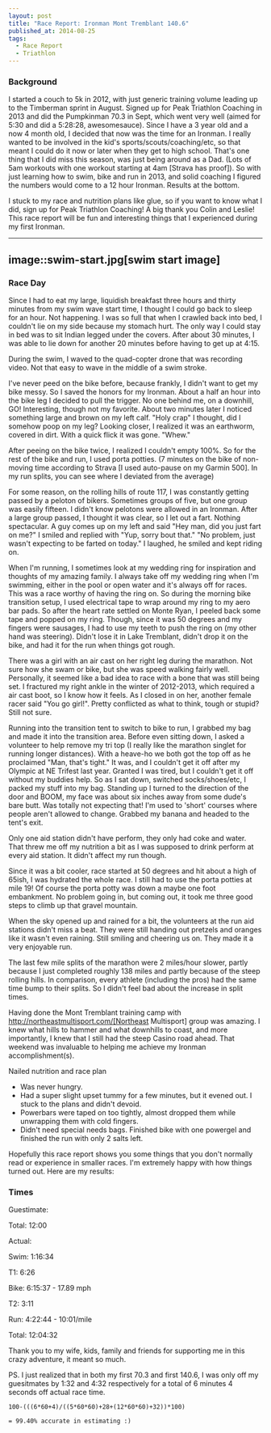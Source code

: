 ```yaml
---
layout: post
title: "Race Report: Ironman Mont Tremblant 140.6"
published_at: 2014-08-25
tags:
  - Race Report
  - Triathlon
---
```


### Background

I started a couch to 5k in 2012, with just generic training volume leading up to the Timberman sprint in August. Signed up for Peak Triathlon Coaching in 2013 and did the Pumpkinman 70.3 in Sept, which went very well (aimed for 5:30 and did a 5:28:28, awesomesauce). Since I have a 3 year old and a now 4 month old, I decided that now was the time for an Ironman. I really wanted to be involved in the kid's sports/scouts/coaching/etc, so that meant I could do it now or later when they get to high school. That's one thing that I did miss this season, was just being around as a Dad. (Lots of 5am workouts with one workout starting at 4am [Strava has proof]). So with just learning how to swim, bike and run in 2013, and solid coaching I figured the numbers would come to a 12 hour Ironman. Results at the bottom.

I stuck to my race and nutrition plans like glue, so if you want to know what I did, sign up for Peak Triathlon Coaching! A big thank you Colin and Leslie! This race report will be fun and interesting things that I experienced during my first Ironman.

---
image::swim-start.jpg[swim start image]
---

### Race Day

Since I had to eat my large, liquidish breakfast three hours and thirty minutes from my swim wave start time, I thought I could go back to sleep for an hour.  Not happening. I was so full that when I crawled back into bed, I couldn't lie on my side because my stomach hurt. The only way I could stay in bed was to sit Indian legged under the covers.  After about 30 minutes, I was able to lie down for another 20 minutes before having to get up at 4:15.

During the swim, I waved to the quad-copter drone that was recording video. Not that easy to wave in the middle of a swim stroke.

I've never peed on the bike before, because frankly, I didn't want to get my bike messy.  So I saved the honors for my Ironman. About a half an hour into the bike leg I decided to pull the trigger. No one behind me, on a downhill, GO! Interesting, though not my favorite. About two minutes later I noticed something large and brown on my left calf. "Holy crap" I thought, did I somehow poop on my leg? Looking closer, I realized it was an earthworm, covered in dirt. With a quick flick it was gone. "Whew."

After peeing on the bike twice, I realized I couldn't empty 100%. So for the rest of the bike and run, I used porta potties. (7 minutes on the bike of non-moving time according to Strava [I used auto-pause on my Garmin 500].  In my run splits, you can see where I deviated from the average)

For some reason, on the rolling hills of route 117, I was constantly getting passed by a peloton of bikers. Sometimes groups of five, but one group was easily fifteen. I didn't know pelotons were allowed in an Ironman. After a large group passed, I thought it was clear, so I let out a fart.  Nothing spectacular. A guy comes up on my left and said "Hey man, did you just fart on me?" I smiled and replied with "Yup, sorry bout that." "No problem, just wasn't expecting to be farted on today." I laughed, he smiled and kept riding on.

When I'm running, I sometimes look at my wedding ring for inspiration and thoughts of my amazing family. I always take off my wedding ring when I'm swimming, either in the pool or open water and it's always off for races. This was a race worthy of having the ring on. So during the morning bike transition setup, I used electrical tape to wrap around my ring to my aero bar pads. So after the heart rate settled on Monte Ryan, I peeled back some tape and popped on my ring. Though, since it was 50 degrees and my fingers were sausages, I had to use my teeth to push the ring on (my other hand was steering). Didn't lose it in Lake Tremblant, didn't drop it on the bike, and had it for the run when things got rough.

There was a girl with an air cast on her right leg during the marathon. Not sure how she swam or bike, but she was speed walking fairly well. Personally, it seemed like a bad idea to race with a bone that was still being set.  I fractured my right ankle in the winter of 2012-2013, which required a air cast boot, so I know how it feels. As I closed in on her, another female racer said "You go girl!". Pretty conflicted as what to think, tough or stupid? Still not sure.

Running into the transition tent to switch to bike to run, I grabbed my bag and made it into the transition area.  Before even sitting down, I asked a volunteer to help remove my tri top (I really like the marathon singlet for running longer distances). With a heave-ho we both got the top off as he proclaimed "Man, that's tight." It was, and I couldn't get it off after my Olympic at NE Trifest last year. Granted I was tired, but I couldn't get it off without my buddies help. So as I sat down, switched socks/shoes/etc, I packed my stuff into my bag. Standing up I turned to the direction of the door and BOOM, my face was about six inches away from some dude's bare butt. Was totally not expecting that! I'm used to 'short' courses where people aren't allowed to change. Grabbed my banana and headed to the tent's exit.

Only one aid station didn't have perform, they only had coke and water. That threw me off my nutrition a bit as I was supposed to drink perform at every aid station. It didn't affect my run though.

Since it was a bit cooler, race started at 50 degrees and hit about a high of 65ish, I was hydrated the whole race. I still had to use the porta potties at mile 19! Of course the porta potty was down a maybe one foot embankment. No problem going in, but coming out, it took me three good steps to climb up that gravel mountain.

When the sky opened up and rained for a bit, the volunteers at the run aid stations didn't miss a beat. They were still handing out pretzels and oranges like it wasn't even raining. Still smiling and cheering us on. They made it a very enjoyable run.

The last few mile splits of the marathon were 2 miles/hour slower, partly because I just completed roughly 138 miles and partly because of the steep rolling hills. In comparison, every athlete (including the pros) had the same time bump to their splits. So I didn't feel bad about the increase in split times.

Having done the Mont Tremblant training camp with http://northeastmultisport.com/[Northeast Multisport] group was amazing. I knew what hills to hammer and what downhills to coast, and more importantly, I knew that I still had the steep Casino road ahead. That weekend was invaluable to helping me achieve my Ironman accomplishment(s).

Nailed nutrition and race plan

- Was never hungry.
- Had a super slight upset tummy for a few minutes, but it evened out. I stuck to the plans and didn't devoid.
- Powerbars were taped on too tightly, almost dropped them while unwrapping them with cold fingers.
- Didn't need special needs bags. Finished bike with one powergel and finished the run with only 2 salts left.

Hopefully this race report shows you some things that you don't normally read or experience in smaller races. I'm extremely happy with how things turned out.  Here are my results:

### Times

Guestimate:

Total: 12:00

Actual:

Swim: 1:16:34

T1: 6:26

Bike: 6:15:37 - 17.89 mph

T2: 3:11

Run: 4:22:44 - 10:01/mile

Total: 12:04:32

Thank you to my wife, kids, family and friends for supporting me in this crazy adventure, it meant so much.

PS. I just realized that in both my first 70.3 and first 140.6, I was only off my guesitmates by 1:32 and 4:32 respectively for a total of 6 minutes 4 seconds off actual race time.

```
100-(((6*60+4)/((5*60*60)+28+(12*60*60)+32))*100)

= 99.40% accurate in estimating :)
```
